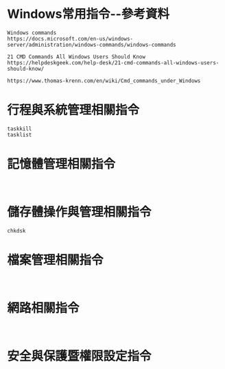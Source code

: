 # Windows常用指令--參考資料
```
Windows commands
https://docs.microsoft.com/en-us/windows-server/administration/windows-commands/windows-commands
```
```
21 CMD Commands All Windows Users Should Know
https://helpdeskgeek.com/help-desk/21-cmd-commands-all-windows-users-should-know/

https://www.thomas-krenn.com/en/wiki/Cmd_commands_under_Windows
```

# 行程與系統管理相關指令
```
taskkill
tasklist

```

# 記憶體管理相關指令
```


```
# 儲存體操作與管理相關指令
```
chkdsk

```
# 檔案管理相關指令
```


```
# 網路相關指令
```


```
# 安全與保護暨權限設定指令
```


```
